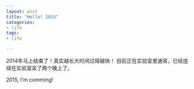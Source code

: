 ```yaml
---
layout: post
title: "Hello! 2015"
categories:
- life
tags:
- life

---
```


2014年马上结束了！真实越长大时间过得越快！
目前正在实验室里通宵，已经连续在实验室呆了两个晚上了。

2015, I'm comming!
